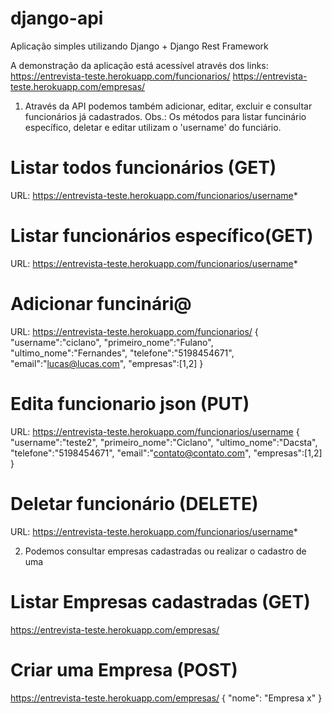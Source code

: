 # django-api
Aplicação simples utilizando Django + Django Rest Framework

A demonstração da aplicação está acessível através dos links: 
https://entrevista-teste.herokuapp.com/funcionarios/
https://entrevista-teste.herokuapp.com/empresas/

1. Através da API podemos também adicionar, editar, excluir e consultar funcionários já cadastrados.
Obs.: Os métodos para listar funcinário específico, deletar e editar utilizam o 'username' do funciário. 

# Listar todos funcionários (GET)
URL: https://entrevista-teste.herokuapp.com/funcionarios/username*

# Listar funcionários específico(GET)
URL: https://entrevista-teste.herokuapp.com/funcionarios/username*

# Adicionar funcinári@
URL: https://entrevista-teste.herokuapp.com/funcionarios/
	{	
		"username":"ciclano",
		"primeiro_nome":"Fulano",
		"ultimo_nome":"Fernandes",
		"telefone":"5198454671",
		"email":"lucas@lucas.com",
		"empresas":[1,2]
	}

# Edita funcionario json (PUT)
URL: https://entrevista-teste.herokuapp.com/funcionarios/username
	{	
		"username":"teste2",
		"primeiro_nome":"Ciclano",
		"ultimo_nome":"Dacsta",
		"telefone":"5198454671",
		"email":"contato@contato.com",
		"empresas":[1,2]
	}

# Deletar funcionário (DELETE)
URL: https://entrevista-teste.herokuapp.com/funcionarios/username*

2. Podemos consultar empresas cadastradas ou realizar o cadastro de uma
# Listar Empresas cadastradas (GET)
https://entrevista-teste.herokuapp.com/empresas/

# Criar uma Empresa (POST)
https://entrevista-teste.herokuapp.com/empresas/
    {
        "nome": "Empresa x"
    }





